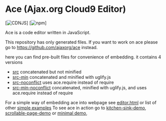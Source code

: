 Ace (Ajax.org Cloud9 Editor)
============================
[![CDNJS](https://img.shields.io/cdnjs/v/ace.svg)]
[![npm](https://img.shields.io/npm/v/ace-builds.svg)]

Ace is a code editor written in JavaScript.

This repository has only generated files.
If you want to work on ace please go to https://github.com/ajaxorg/ace instead.


here you can find pre-built files for convenience of embedding.
it contains 4 versions
 * [src](https://github.com/ajaxorg/ace-builds/tree/master/src)              concatenated but not minified
 * [src-min](https://github.com/ajaxorg/ace-builds/tree/master/src-min)      concatenated and minified with uglify.js
 * [src-noconflict](https://github.com/ajaxorg/ace-builds/tree/master/src-noconflict)      uses ace.require instead of require
 * [src-min-noconflict](https://github.com/ajaxorg/ace-builds/tree/master/src-min-noconflict)      concatenated, minified with uglify.js, and uses ace.require instead of require


For a simple way of embedding ace into webpage see [editor.html](https://github.com/ajaxorg/ace-builds/blob/master/editor.html) or list of other [simple examples](https://github.com/ajaxorg/ace-builds/tree/master/demo)
To see ace in action go to [kitchen-sink-demo](http://ajaxorg.github.com/ace-builds/kitchen-sink.html), [scrollable-page-demo](http://ajaxorg.github.com/ace-builds/demo/scrollable-page.html) or [minimal demo](http://ajaxorg.github.com/ace-builds/editor.html),


